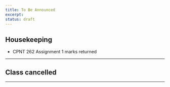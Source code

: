 ```yaml
---
title: To Be Announced
excerpt: 
status: draft
---
```


## Housekeeping
- CPNT 262 Assignment 1 marks returned

---

## Class cancelled

---